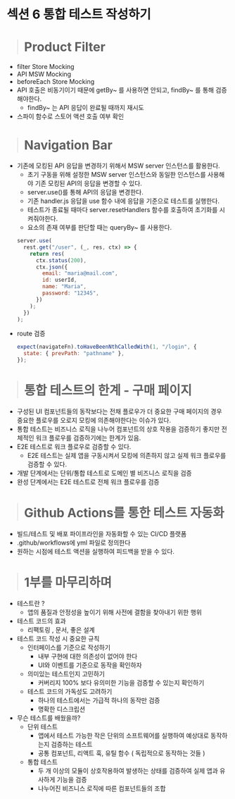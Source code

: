 # 섹션 6 통합 테스트 작성하기

> # Product Filter

- filter Store Mocking
- API MSW Mocking
- beforeEach Store Mocking
- API 호출은 비동기이기 때문에 getBy~ 를 사용하면 안되고, findBy~ 를 통해 검증해야한다.
  - findBy~ 는 API 응답이 완료될 때까지 재시도
- 스파이 함수로 스토어 액션 호출 여부 확인

> # Navigation Bar

- 기존에 모킹된 API 응답을 변경하기 위해서 MSW server 인스턴스를 활용한다.
  - 초기 구동을 위해 설정한 MSW server 인스턴스와 동일한 인스턴스를 사용해야 기존 모킹된 API의 응답을 변경할 수 있다.
  - server.use()를 통해 API의 응답을 변경한다.
  - 기존 handler.js 응답을 use 함수 내에 응답을 기준으로 테스트를 실행한다.
  - 테스트가 종료될 때마다 server.resetHandlers 함수를 호출하여 초기화를 시켜줘야한다.
  - 요소의 존재 여부를 판단할 때는 queryBy~ 를 사용한다.
  ```js
  server.use(
    rest.get("/user", (_, res, ctx) => {
      return res(
        ctx.status(200),
        ctx.json({
          email: "maria@mail.com",
          id: userId,
          name: "Maria",
          password: "12345",
        })
      );
    })
  );
  ```
- route 검증
  ```js
  expect(navigateFn).toHaveBeenNthCalledWith(1, "/login", {
    state: { prevPath: "pathname" },
  });
  ```

> # 통합 테스트의 한계 - 구매 페이지

- 구성된 UI 컴포넌트들의 동작보다는 전채 플로우가 더 중요한 구매 페이지의 경우 중요한 플로우를 오로지 모킹에 의존해야한다는 이슈가 있다.
- 통합 테스트는 비즈니스 로직을 나누어 컴포넌트의 상호 작용을 검증하기 좋지만 전체적인 워크 플로우를 검증하기에는 한계가 있음.
- E2E 테스트로 워크 플로우로 검증할 수 있다.
  - E2E 테스트는 실제 앱을 구동시켜서 모킹에 의존하지 않고 실제 워크 플로우를 검증할 수 있다.
- 개발 단계에서는 단위/통합 테스트로 도메인 별 비즈니스 로직을 검증
- 완성 단계에서는 E2E 테스트로 전체 워크 플로우를 검증

> # Github Actions를 통한 테스트 자동화

- 빌드/테스트 및 배포 파이프라인을 자동화할 수 있는 CI/CD 플랫폼
- .github/workflows에 yml 파일로 정의한다
- 원하는 시점에 테스트 액션을 실행하여 피드백을 받을 수 있다.

> # 1부를 마무리하며

- 테스트란 ?
  - 앱의 품질과 안정성을 높이기 위해 사전에 결함을 찾아내기 위한 행위
- 테스트 코드의 효과
  - 리팩토링 , 문서, 좋은 설계
- 테스트 코드 작성 시 중요한 규칙
  - 인터페이스를 기준으로 작성하기
    - 내부 구현에 대한 의존성이 없어야 한다
    - UI와 이벤트를 기준으로 동작을 확인하자
  - 의미있는 테스트인지 고민하기
    - 커버리지 100% 보다 유의미한 기능을 검증할 수 있는지 확인하기
  - 테스트 코드의 가독성도 고려하기
    - 하나의 테스트에서는 가급적 하나의 동작만 검증
    - 명확한 디스크립션
- 무슨 테스트를 배웠을까?
  - 단위 테스트
    - 앱에서 테스트 가능한 작은 단위의 소프트웨어를 실행하여 예상대로 동작하는지 검증하는 테스트
    - 공통 컴포넌트, 리액트 훅, 유틸 함수 ( 독립적으로 동작하는 것들 )
  - 통합 테스트
    - 두 개 이상의 모듈이 상호작용하여 발생하는 상태를 검증하여 실제 앱과 유사하게 기능을 검증
    - 나누어진 비즈니스 로직에 따른 컴포넌트들의 조합
